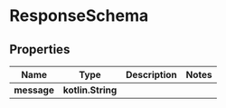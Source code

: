 
# ResponseSchema

## Properties
Name | Type | Description | Notes
------------ | ------------- | ------------- | -------------
**message** | **kotlin.String** |  | 



